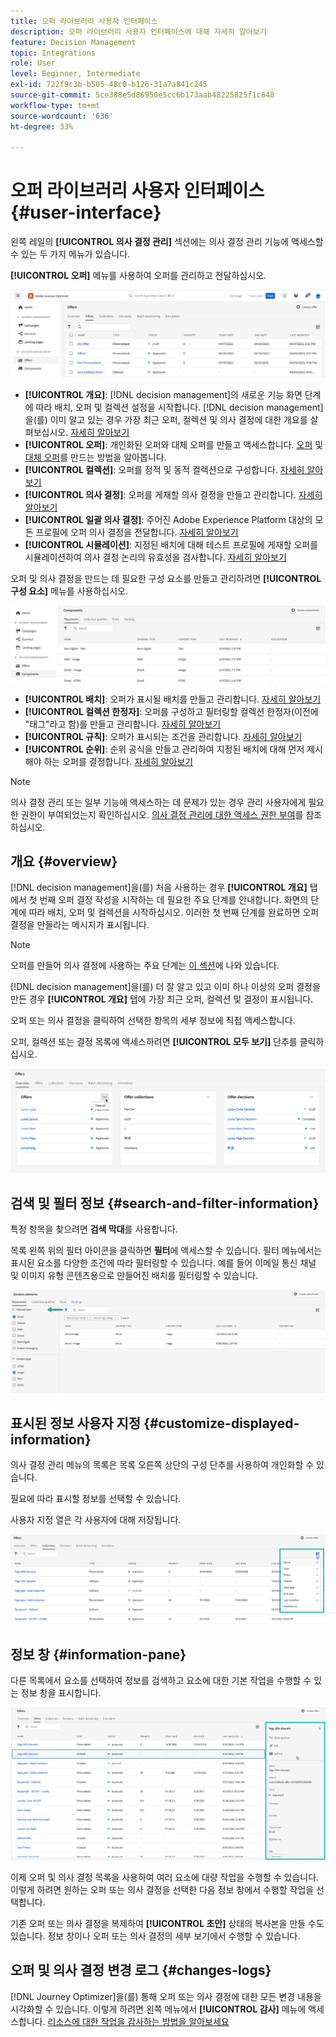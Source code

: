 ```yaml
---
title: 오퍼 라이브러리 사용자 인터페이스
description: 오퍼 라이브러리 사용자 인터페이스에 대해 자세히 알아보기
feature: Decision Management
topic: Integrations
role: User
level: Beginner, Intermediate
exl-id: 722f9c3b-b505-48c0-b126-31a7a841c245
source-git-commit: 5ce388e5d86950e5cc6b173aab48225825f1c648
workflow-type: tm+mt
source-wordcount: '636'
ht-degree: 33%

---
```


# 오퍼 라이브러리 사용자 인터페이스 {#user-interface}

왼쪽 레일의 **[!UICONTROL 의사 결정 관리]** 섹션에는 의사 결정 관리 기능에 액세스할 수 있는 두 가지 메뉴가 있습니다.

**[!UICONTROL 오퍼]** 메뉴를 사용하여 오퍼를 관리하고 전달하십시오.


![](../assets/offers_menu.png)

* **[!UICONTROL 개요]**: [!DNL decision management]의 새로운 기능 화면 단계에 따라 배치, 오퍼 및 컬렉션 설정을 시작합니다. [!DNL decision management]을(를) 이미 알고 있는 경우 가장 최근 오퍼, 컬렉션 및 의사 결정에 대한 개요를 살펴보십시오. [자세히 알아보기](#overview)
* **[!UICONTROL 오퍼]**: 개인화된 오퍼와 대체 오퍼를 만들고 액세스합니다. [오퍼](../offer-library/creating-personalized-offers.md) 및 [대체 오퍼](../offer-library/creating-fallback-offers.md)를 만드는 방법을 알아봅니다.
* **[!UICONTROL 컬렉션]**: 오퍼를 정적 및 동적 컬렉션으로 구성합니다. [자세히 알아보기](../offer-library/creating-collections.md)
* **[!UICONTROL 의사 결정]**: 오퍼를 게재할 의사 결정을 만들고 관리합니다. [자세히 알아보기](../offer-activities/create-offer-activities.md)
* **[!UICONTROL 일괄 의사 결정]**: 주어진 Adobe Experience Platform 대상의 모든 프로필에 오퍼 의사 결정을 전달합니다. [자세히 알아보기](../batch-delivery.md)
* **[!UICONTROL 시뮬레이션]**: 지정된 배치에 대해 테스트 프로필에 게재할 오퍼를 시뮬레이션하여 의사 결정 논리의 유효성을 검사합니다. [자세히 알아보기](../offer-activities/simulation.md)

오퍼 및 의사 결정을 만드는 데 필요한 구성 요소를 만들고 관리하려면 **[!UICONTROL 구성 요소]** 메뉴를 사용하십시오.

![](../assets/offer_activities.png)

* **[!UICONTROL 배치]**: 오퍼가 표시될 배치를 만들고 관리합니다. [자세히 알아보기](../offer-library/creating-placements.md)
* **[!UICONTROL 컬렉션 한정자]**: 오퍼를 구성하고 필터링할 컬렉션 한정자(이전에 &quot;태그&quot;라고 함)를 만들고 관리합니다. [자세히 알아보기](../offer-library/creating-tags.md)
* **[!UICONTROL 규칙]**: 오퍼가 표시되는 조건을 관리합니다. [자세히 알아보기](../offer-library/creating-decision-rules.md)
* **[!UICONTROL 순위]**: 순위 공식을 만들고 관리하여 지정된 배치에 대해 먼저 제시해야 하는 오퍼를 결정합니다. [자세히 알아보기](../ranking/create-ranking-formulas.md)

>[!NOTE]
>
>의사 결정 관리 또는 일부 기능에 액세스하는 데 문제가 있는 경우 관리 사용자에게 필요한 권한이 부여되었는지 확인하십시오. [의사 결정 관리에 대한 액세스 권한 부여](starting-offer-decisioning.md#granting-acess-to-decision-management)를 참조하십시오.

## 개요 {#overview}

[!DNL decision management]을(를) 처음 사용하는 경우 **[!UICONTROL 개요]** 탭에서 첫 번째 오퍼 결정 작성을 시작하는 데 필요한 주요 단계를 안내합니다. 화면의 단계에 따라 배치, 오퍼 및 컬렉션을 시작하십시오. 이러한 첫 번째 단계를 완료하면 오퍼 결정을 만들라는 메시지가 표시됩니다.

>[!NOTE]
>
>오퍼를 만들어 의사 결정에 사용하는 주요 단계는 [이 섹션](../offer-library/key-steps.md)에 나와 있습니다.

[!DNL decision management]을(를) 더 잘 알고 있고 이미 하나 이상의 오퍼 결정을 만든 경우 **[!UICONTROL 개요]** 탭에 가장 최근 오퍼, 컬렉션 및 결정이 표시됩니다.

오퍼 또는 의사 결정을 클릭하여 선택한 항목의 세부 정보에 직접 액세스합니다.

오퍼, 컬렉션 또는 결정 목록에 액세스하려면 **[!UICONTROL 모두 보기]** 단추를 클릭하십시오.

![](../assets/overview_view-all.png)

## 검색 및 필터 정보 {#search-and-filter-information}

특정 항목을 찾으려면 **검색 막대**&#x200B;를 사용합니다.

목록 왼쪽 위의 필터 아이콘을 클릭하면 **필터**&#x200B;에 액세스할 수 있습니다. 필터 메뉴에서는 표시된 요소를 다양한 조건에 따라 필터링할 수 있습니다. 예를 들어 이메일 통신 채널 및 이미지 유형 콘텐츠용으로 만들어진 배치를 필터링할 수 있습니다.

![](../assets/filters.png)

## 표시된 정보 사용자 지정 {#customize-displayed-information}

의사 결정 관리 메뉴의 목록은 목록 오른쪽 상단의 구성 단추를 사용하여 개인화할 수 있습니다.

필요에 따라 표시할 정보를 선택할 수 있습니다.

사용자 지정 열은 각 사용자에 대해 저장됩니다.

![](../assets/columns.png)

## 정보 창 {#information-pane}

다른 목록에서 요소를 선택하여 정보를 검색하고 요소에 대한 기본 작업을 수행할 수 있는 정보 창을 표시합니다.

![](../assets/information-pane.png)

이제 오퍼 및 의사 결정 목록을 사용하여 여러 요소에 대량 작업을 수행할 수 있습니다. 이렇게 하려면 원하는 오퍼 또는 의사 결정을 선택한 다음 정보 창에서 수행할 작업을 선택합니다.

기존 오퍼 또는 의사 결정을 복제하여 **[!UICONTROL 초안]** 상태의 복사본을 만들 수도 있습니다. 정보 창이나 오퍼 또는 의사 결정의 세부 보기에서 수행할 수 있습니다.

## 오퍼 및 의사 결정 변경 로그 {#changes-logs}

[!DNL Journey Optimizer]을(를) 통해 오퍼 또는 의사 결정에 대한 모든 변경 내용을 시각화할 수 있습니다. 이렇게 하려면 왼쪽 메뉴에서 **[!UICONTROL 감사]** 메뉴에 액세스합니다. [리소스에 대한 작업을 감사하는 방법을 알아보세요](../../privacy/audit-logs.md)
